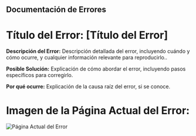 ## Documentación de Errores

# Título del Error: [Título del Error]

**Descripción del Error:**
Descripción detallada del error, incluyendo cuándo y cómo ocurre, y cualquier información relevante para reproducirlo..

**Posible Solución:**
Explicación de cómo abordar el error, incluyendo pasos específicos para corregirlo.

**Por qué ocurre:**
Explicación de la causa raíz del error, si se conoce.

# Imagen de la Página Actual del Error:
![Página Actual del Error](https://i.pinimg.com/564x/94/91/6b/94916b728d54d414348cfd46eae0c91d.jpg)